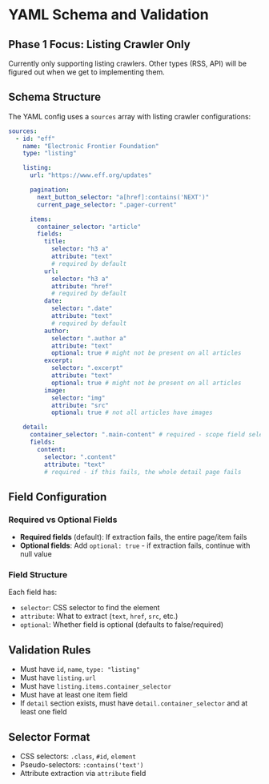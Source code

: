 # YAML Schema and Validation

## Phase 1 Focus: Listing Crawler Only

Currently only supporting listing crawlers. Other types (RSS, API) will be figured out when we get to implementing them.

## Schema Structure

The YAML config uses a `sources` array with listing crawler configurations:

```yaml
sources:
  - id: "eff"
    name: "Electronic Frontier Foundation"
    type: "listing"

    listing:
      url: "https://www.eff.org/updates"

      pagination:
        next_button_selector: "a[href]:contains('NEXT')"
        current_page_selector: ".pager-current"

      items:
        container_selector: "article"
        fields:
          title:
            selector: "h3 a"
            attribute: "text"
            # required by default
          url:
            selector: "h3 a"
            attribute: "href"
            # required by default
          date:
            selector: ".date"
            attribute: "text"
            # required by default
          author:
            selector: ".author a"
            attribute: "text"
            optional: true # might not be present on all articles
          excerpt:
            selector: ".excerpt"
            attribute: "text"
            optional: true # might not be present on all articles
          image:
            selector: "img"
            attribute: "src"
            optional: true # not all articles have images

    detail:
      container_selector: ".main-content" # required - scope field selectors to this container
      fields:
        content:
          selector: ".content"
          attribute: "text"
          # required - if this fails, the whole detail page fails
```

## Field Configuration

### Required vs Optional Fields

- **Required fields** (default): If extraction fails, the entire page/item fails
- **Optional fields**: Add `optional: true` - if extraction fails, continue with null value

### Field Structure

Each field has:

- `selector`: CSS selector to find the element
- `attribute`: What to extract (`text`, `href`, `src`, etc.)
- `optional`: Whether field is optional (defaults to false/required)

## Validation Rules

- Must have `id`, `name`, `type: "listing"`
- Must have `listing.url`
- Must have `listing.items.container_selector`
- Must have at least one item field
- If `detail` section exists, must have `detail.container_selector` and at least one field

## Selector Format

- CSS selectors: `.class`, `#id`, `element`
- Pseudo-selectors: `:contains('text')`
- Attribute extraction via `attribute` field

